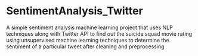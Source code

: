 # SentimentAnalysis_Twitter
A simple sentiment analysis machine learning project that uses NLP techniques along with Twitter API to find out the suicide squad movie rating using unsupervised machine learning techniques to determine the sentiment of a particular tweet after cleaning and preprocessing

